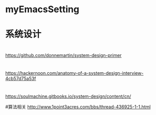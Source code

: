 # myEmacsSetting

# 系统设计
#
https://github.com/donnemartin/system-design-primer
#
https://hackernoon.com/anatomy-of-a-system-design-interview-4cb57d75a53f
#
https://soulmachine.gitbooks.io/system-design/content/cn/

#算法相关
http://www.1point3acres.com/bbs/thread-436925-1-1.html
